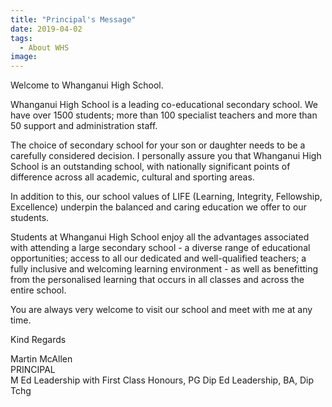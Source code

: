 ```yaml
---
title: "Principal's Message"
date: 2019-04-02
tags:
  - About WHS
image: 
---
```


Welcome to Whanganui High School.  

Whanganui High School is a leading co-educational secondary school. We have over 1500 students; more than 100 specialist teachers and more than 50 support and administration staff.  

The choice of secondary school for your son or daughter needs to be a carefully considered decision. I personally assure you that Whanganui High School is an outstanding school, with nationally significant points of difference across all academic, cultural and sporting areas.  

In addition to this, our school values of LIFE (Learning, Integrity, Fellowship, Excellence) underpin the balanced and caring education we offer to our students.  

Students at Whanganui High School enjoy all the advantages associated with attending a large secondary school - a diverse range of educational opportunities; access to all our dedicated and well-qualified teachers; a fully inclusive and welcoming learning environment - as well as benefitting from the personalised learning that occurs in all classes and across the entire school.  

You are always very welcome to visit our school and meet with me at any time.  

Kind Regards  


Martin McAllen  
PRINCIPAL  
M Ed Leadership with First Class Honours, PG Dip Ed Leadership, BA, Dip Tchg  